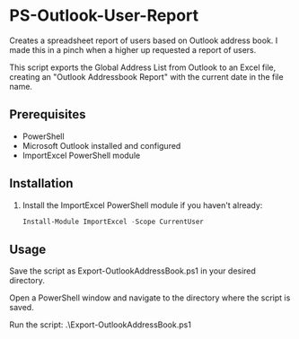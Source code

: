 # PS-Outlook-User-Report
Creates a spreadsheet report of users based on Outlook address book. I made this in a pinch when a higher up requested a report of users.

This script exports the Global Address List from Outlook to an Excel file, creating an "Outlook Addressbook Report" with the current date in the file name.

## Prerequisites

- PowerShell
- Microsoft Outlook installed and configured
- ImportExcel PowerShell module

## Installation

1. Install the ImportExcel PowerShell module if you haven't already:

   ```powershell
   Install-Module ImportExcel -Scope CurrentUser
   
## Usage
Save the script as Export-OutlookAddressBook.ps1 in your desired directory.

Open a PowerShell window and navigate to the directory where the script is saved.

Run the script:
.\Export-OutlookAddressBook.ps1
